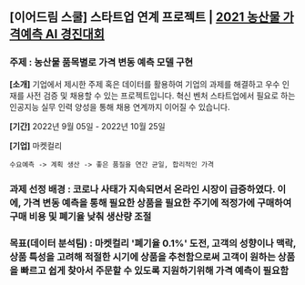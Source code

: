 ## [이어드림 스쿨] 스타트업 연계 프로젝트 | [2021 농산물 가격예측 AI 경진대회](https://dacon.io/competitions/official/235801/overview/description)
### 주제 : 농산물 품목별로 가격 변동 예측 모델 구현

**[소개]**
기업에서 제시한 주제 혹은 데이터를 활용하여 기업의 과제를 해결하고 우수 인재를 사전 검증 및 채용할 수 있는 프로젝트입니다. 혁신 벤처 스타트업에서 필요로 하는 인공지능 실무 인력 양성을 통해 채용 연계까지 이어질 수 있습니다. 

**[기간]**
2022년 9월 05일 - 2022년 10월 25일

**[기업]**
마켓컬리

```
수요예측 -> 계획 생산 -> 좋은 품질을 연간 균일, 합리적인 가격
```

### 과제 선정 배경 : 코로나 사태가 지속되면서 온라인 시장이 급증하였다. 이에, 가격 변동 예측을 통해 필요한 상품을 필요한 주기에 적정가에 구매하여 구매 비용 및 폐기율 낮춰 생산량 조절

### 목표(데이터 분석팀) : 마켓컬리 '폐기율 0.1%' 도전, 고객의 성향이나 맥락, 상품 특성을 고려해 적절한 시기에 상품을 추천함으로써 고객이 원하는 상품을 빠르고 쉽게 찾아서 주문할 수 있도록 지원하기위해 가격 예측이 필요함
